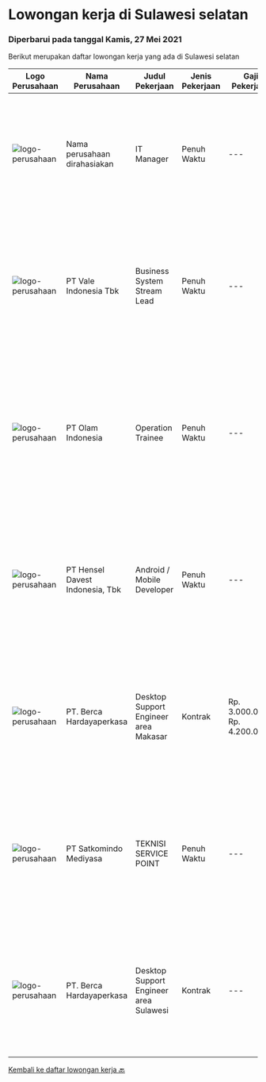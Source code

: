 
  # Lowongan kerja di Sulawesi selatan

  ### Diperbarui pada tanggal Kamis, 27 Mei 2021

  Berikut merupakan daftar lowongan kerja yang ada di Sulawesi selatan

  |Logo Perusahaan | Nama Perusahaan | Judul Pekerjaan | Jenis Pekerjaan | Gaji Pekerjaan | Lokasi | Deskripsi | Tanggal diunggah | Pranala |
  | -------------- | --------------- | --------------- | --------- | --------- | -------------- | ------- | ----------- | ----------- |
  |![logo-perusahaan](https://us.123rf.com/450wm/pavelstasevich/pavelstasevich1811/pavelstasevich181101027/112815900-stock-vector-no-image-available-icon-flat-vector.jpg?ver=6)|Nama perusahaan dirahasiakan|IT Manager|Penuh Waktu|---|Sulawesi Selatan|Pendidikan minimal S1 segala jurusan Memiliki pengetahuan mengenai PHP dan bahasa pemrograman lainnya atau menguasai jaringan Gaji negotiable...|Selasa, 25 Mei 2021|https://www.jobstreet.co.id/id/job/it-manager-3537839?token=0~6a10418f-6b71-4b44-b019-2a1eda779b47&sectionRank=1&jobId=jobstreet-id-job-3537839|
|![logo-perusahaan](https://image-service-cdn.seek.com.au/60103aff7c17273f34198bccd31b0720f3e37570/ee4dce1061f3f616224767ad58cb2fc751b8d2dc)|PT Vale Indonesia Tbk|Business System Stream Lead|Penuh Waktu|---|Sulawesi Selatan|Purpose of the Role:Ensure the all business processes in its area is completed immediately by measure and analyze current process, formulate process...|Kamis, 20 Mei 2021|https://www.jobstreet.co.id/id/job/business-system-stream-lead-3534686?token=0~6a10418f-6b71-4b44-b019-2a1eda779b47&sectionRank=2&jobId=jobstreet-id-job-3534686|
|![logo-perusahaan](https://image-service-cdn.seek.com.au/1b3a5c94ec98d96bf4fb9ef908e05ea937216654/ee4dce1061f3f616224767ad58cb2fc751b8d2dc)|PT Olam Indonesia|Operation Trainee|Penuh Waktu|---|Makassar|POSITION SUMMARY This Operations Trainee Program is designed for Master Management University Fresh Graduates who want to learn and start their career...|Selasa, 18 Mei 2021|https://www.jobstreet.co.id/id/job/operation-trainee-3531485?token=0~6a10418f-6b71-4b44-b019-2a1eda779b47&sectionRank=3&jobId=jobstreet-id-job-3531485|
|![logo-perusahaan](https://image-service-cdn.seek.com.au/4b7144cb6b457731b0550005e5a810050d5e2d3b/ee4dce1061f3f616224767ad58cb2fc751b8d2dc)|PT Hensel Davest Indonesia, Tbk|Android / Mobile Developer|Penuh Waktu|---|Makassar|Kualifikasi : Latar belakang pendidikan minimal S1 Teknik Informatika atau setara Memiliki pengalaman minimal 1 tahun di bidang yang sama Menguasai...|Kamis, 20 Mei 2021|https://www.jobstreet.co.id/id/job/android-mobile-developer-3524704?token=0~6a10418f-6b71-4b44-b019-2a1eda779b47&sectionRank=4&jobId=jobstreet-id-job-3524704|
|![logo-perusahaan](https://image-service-cdn.seek.com.au/0c900ac2b5b1a2cf9bee651ce5d069e68ff14c92/ee4dce1061f3f616224767ad58cb2fc751b8d2dc)|PT. Berca Hardayaperkasa|Desktop Support Engineer area Makasar|Kontrak|Rp. 3.000.000-Rp. 4.200.000|Makassar|Delivery the implementation and provide PC, Printer, and Networking. Analyze and diagnose technical issues and give fast problem resolution Technical...|Kamis, 13 Mei 2021|https://www.jobstreet.co.id/id/job/desktop-support-engineer-area-makasar-3523406?token=0~6a10418f-6b71-4b44-b019-2a1eda779b47&sectionRank=5&jobId=jobstreet-id-job-3523406|
|![logo-perusahaan](https://image-service-cdn.seek.com.au/dfc8d2d9ebab8167b33da819549bcb5c21800e2b/ee4dce1061f3f616224767ad58cb2fc751b8d2dc)|PT Satkomindo Mediyasa|TEKNISI SERVICE POINT|Penuh Waktu|---|Makassar|Kualifikasi : Usia minimal 18 tahun, maksimal 35 tahun Pendidikan min SMK Teknik Komputer Jaringan, Telekomunikasi Jurusan Transmisi Radio Memiliki...|Senin, 10 Mei 2021|https://www.jobstreet.co.id/id/job/teknisi-service-point-3528375?token=0~6a10418f-6b71-4b44-b019-2a1eda779b47&sectionRank=6&jobId=jobstreet-id-job-3528375|
|![logo-perusahaan](https://image-service-cdn.seek.com.au/0c900ac2b5b1a2cf9bee651ce5d069e68ff14c92/ee4dce1061f3f616224767ad58cb2fc751b8d2dc)|PT. Berca Hardayaperkasa|Desktop Support Engineer area Sulawesi|Kontrak|---|Makassar|Delivery the implementation and provide PC, Printer, and Networking. Analyze and diagnose technical issues and give fast problem resolution Technical...|Minggu, 09 Mei 2021|https://www.jobstreet.co.id/id/job/desktop-support-engineer-area-sulawesi-3520882?token=0~6a10418f-6b71-4b44-b019-2a1eda779b47&sectionRank=7&jobId=jobstreet-id-job-3520882|


  [Kembali ke daftar lowongan kerja 🔙](../README.md#daftar-lowongan-kerja)
  